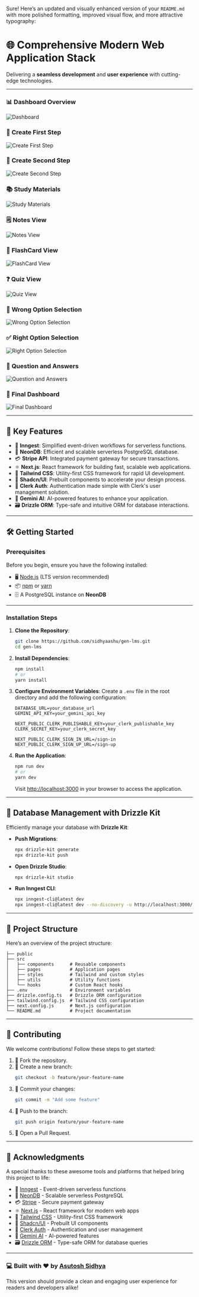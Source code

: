 Sure! Here’s an updated and visually enhanced version of your `README.md` with more polished formatting, improved visual flow, and more attractive typography:

# 🌐 **Comprehensive Modern Web Application Stack**

Delivering a **seamless development** and **user experience** with cutting-edge technologies.

---


### 📊 **Dashboard Overview**
![Dashboard](assets/images/dashboard.png)

### 📝 **Create First Step**
![Create First Step](assets/images/c0.png)

### 📝 **Create Second Step**
![Create Second Step](assets/images/c1.png)

### 📚 **Study Materials**
![Study Materials](assets/images/studymaterial.png)

### 🗒️ **Notes View**
![Notes View](assets/images/notes.png)

### 🎴 **FlashCard View**
![FlashCard View](assets/images/flashcard.png)

### ❓ **Quiz View**
![Quiz View](assets/images/quiz.png)

### 🚫 **Wrong Option Selection**
![Wrong Option Selection](assets/images/q1.png)

### ✅ **Right Option Selection**
![Right Option Selection](assets/images/q2.png)

### 💬 **Question and Answers**
![Question and Answers](assets/images/qa.png)

### 🔑 **Final Dashboard**
![Final Dashboard](assets/images/f1.png)


---

## 🚀 **Key Features**

- 🌟 **Inngest**: Simplified event-driven workflows for serverless functions.
- 🐘 **NeonDB**: Efficient and scalable serverless PostgreSQL database.
- 💳 **Stripe API**: Integrated payment gateway for secure transactions.
- ⚛️ **Next.js**: React framework for building fast, scalable web applications.
- 🎨 **Tailwind CSS**: Utility-first CSS framework for rapid UI development.
- 🧩 **Shadcn/UI**: Prebuilt components to accelerate your design process.
- 🔐 **Clerk Auth**: Authentication made simple with Clerk's user management solution.
- 🤖 **Gemini AI**: AI-powered features to enhance your application.
- 🗃️ **Drizzle ORM**: Type-safe and intuitive ORM for database interactions.

---

## 🛠️ **Getting Started**

### **Prerequisites**

Before you begin, ensure you have the following installed:

- 🖥️ [Node.js](https://nodejs.org/) (LTS version recommended)
- 📦 [npm](https://www.npmjs.com/) or [yarn](https://yarnpkg.com/)
- 🗄️ A PostgreSQL instance on **NeonDB**

---

### **Installation Steps**

1. **Clone the Repository**:
   ```bash
   git clone https://github.com/sidhyaashu/gen-lms.git
   cd gen-lms
   ```

2. **Install Dependencies**:
   ```bash
   npm install
   # or
   yarn install
   ```

3. **Configure Environment Variables**:
   Create a `.env` file in the root directory and add the following configuration:
   ```env
   DATABASE_URL=your_database_url
   GEMINI_API_KEY=your_gemini_api_key

   NEXT_PUBLIC_CLERK_PUBLISHABLE_KEY=your_clerk_publishable_key
   CLERK_SECRET_KEY=your_clerk_secret_key

   NEXT_PUBLIC_CLERK_SIGN_IN_URL=/sign-in
   NEXT_PUBLIC_CLERK_SIGN_UP_URL=/sign-up
   ```

4. **Run the Application**:
   ```bash
   npm run dev
   # or
   yarn dev
   ```
   Visit [http://localhost:3000](http://localhost:3000) in your browser to access the application.

---

## 🔄 **Database Management with Drizzle Kit**

Efficiently manage your database with **Drizzle Kit**:

- **Push Migrations**:
  ```bash
  npx drizzle-kit generate
  npx drizzle-kit push
  ```

- **Open Drizzle Studio**:
  ```bash
  npx drizzle-kit studio
  ```

- **Run Inngest CLI**:
  ```bash
  npx inngest-cli@latest dev
  npx inngest-cli@latest dev --no-discovery -u http://localhost:3000/api/inngest
  ```

---

## 📂 **Project Structure**

Here’s an overview of the project structure:

```plaintext
├── public
├── src
│   ├── components      # Reusable components
│   ├── pages           # Application pages
│   ├── styles          # Tailwind and custom styles
│   ├── utils           # Utility functions
│   └── hooks           # Custom React hooks
├── .env                # Environment variables
├── drizzle.config.ts   # Drizzle ORM configuration
├── tailwind.config.js  # Tailwind CSS configuration
├── next.config.js      # Next.js configuration
└── README.md           # Project documentation
```

---

## 🤝 **Contributing**

We welcome contributions! Follow these steps to get started:

1. 🍴 Fork the repository.
2. 🌿 Create a new branch:
   ```bash
   git checkout -b feature/your-feature-name
   ```
3. 💾 Commit your changes:
   ```bash
   git commit -m "Add some feature"
   ```
4. 🔄 Push to the branch:
   ```bash
   git push origin feature/your-feature-name
   ```
5. 📝 Open a Pull Request.

---

## 🌟 **Acknowledgments**

A special thanks to these awesome tools and platforms that helped bring this project to life:

- 🌟 [Inngest](https://www.inngest.com/) - Event-driven serverless functions
- 🐘 [NeonDB](https://neon.tech/) - Scalable serverless PostgreSQL
- 💳 [Stripe](https://stripe.com/) - Secure payment gateway
- ⚛️ [Next.js](https://nextjs.org/) - React framework for modern web apps
- 🎨 [Tailwind CSS](https://tailwindcss.com/) - Utility-first CSS framework
- 🧩 [Shadcn/UI](https://ui.shadcn.dev/) - Prebuilt UI components
- 🔐 [Clerk Auth](https://clerk.dev/) - Authentication and user management
- 🤖 [Gemini AI](https://gemini.ai/) - AI-powered features
- 🗃️ [Drizzle ORM](https://orm.drizzle.team/) - Type-safe ORM for database queries

---

### 💻 **Built with ❤️ by [Asutosh Sidhya](https://github.com/sidhyaashu)**


This version should provide a clean and engaging user experience for readers and developers alike!